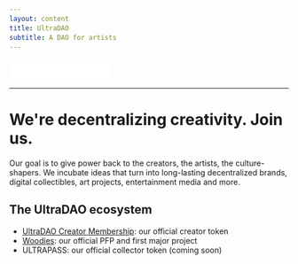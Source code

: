 ```yaml
---
layout: content
title: UltraDAO
subtitle: A DAO for artists
---
```


<img src="/assets/img/ultradao-logo.svg" width="180">

<hr>

# We're decentralizing creativity. Join us.

Our goal is to give power back to the creators, the artists, the culture-shapers. We incubate ideas that turn into long-lasting decentralized brands, digital collectibles, art projects, entertainment media and more. 

## The UltraDAO ecosystem

* [UltraDAO Creator Membership](/creator-membership.html): our official creator token
* [Woodies](https://woodiesnft.com): our official PFP and first major project
* ULTRAPASS: our official collector token (coming soon)